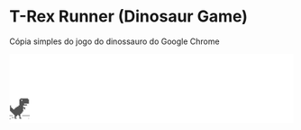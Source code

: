 # T-Rex Runner (Dinosaur Game)
Cópia simples do jogo do dinossauro do Google Chrome

![chrome offline game cast](img/screenshot.gif)